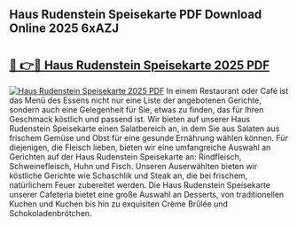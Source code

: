 ## Haus Rudenstein Speisekarte PDF Download Online 2025 6xAZJ

# <h2><a href="http://gcbo6ul.nevu.top/?p=Haus+Rudenstein+Speisekarte">🔗 👉🔴 Haus Rudenstein Speisekarte 2025 PDF</a></h2>

[![Haus Rudenstein Speisekarte 2025 PDF](https://i.imgur.com/dBaPXMq.png)](http://gcbo6ul.nevu.top/?p=Haus+Rudenstein+Speisekarte)
In einem Restaurant oder Café ist das Menü des Essens nicht nur eine Liste der angebotenen Gerichte, sondern auch eine Gelegenheit für Sie, etwas zu finden, das für Ihren Geschmack köstlich und passend ist. Wir bieten auf unserer Haus Rudenstein Speisekarte einen Salatbereich an, in dem Sie aus Salaten aus frischem Gemüse und Obst für eine gesunde Ernährung wählen können. Für diejenigen, die Fleisch lieben, bieten wir eine umfangreiche Auswahl an Gerichten auf der Haus Rudenstein Speisekarte an: Rindfleisch, Schweinefleisch, Huhn und Fisch. Unseren Auserwählten bieten wir köstliche Gerichte wie Schaschlik und Steak an, die bei frischem, natürlichem Feuer zubereitet werden. Die Haus Rudenstein Speisekarte unserer Cafeteria bietet eine große Auswahl an Desserts, von traditionellen Kuchen und Kuchen bis hin zu exquisiten Crème Brûlée und Schokoladenbrötchen.
